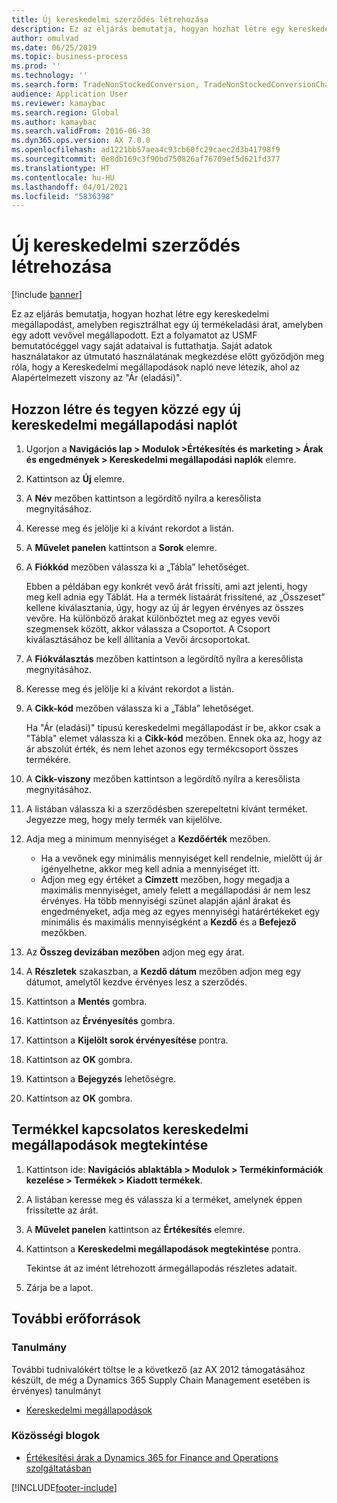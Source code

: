 ```yaml
---
title: Új kereskedelmi szerződés létrehozása
description: Ez az eljárás bemutatja, hogyan hozhat létre egy kereskedelmi megállapodást, amelyben regisztrálhat egy új termékeladási árat, amelyben egy adott vevővel megállapodott.
author: omulvad
ms.date: 06/25/2019
ms.topic: business-process
ms.prod: ''
ms.technology: ''
ms.search.form: TradeNonStockedConversion, TradeNonStockedConversionChangeWizard, TradeNonStockedConversionCheckWorksheet, TradeNonStockedConversionWizard, TradeNonStockedRegister
audience: Application User
ms.reviewer: kamaybac
ms.search.region: Global
ms.author: kamaybac
ms.search.validFrom: 2016-06-30
ms.dyn365.ops.version: AX 7.0.0
ms.openlocfilehash: ad1221bb57aea4c93cb60fc29caec2d3b41798f9
ms.sourcegitcommit: 0e8db169c3f90bd750826af76709ef5d621fd377
ms.translationtype: HT
ms.contentlocale: hu-HU
ms.lasthandoff: 04/01/2021
ms.locfileid: "5836398"
---
```

# <a name="create-a-new-trade-agreement"></a>Új kereskedelmi szerződés létrehozása

[!include [banner](../../includes/banner.md)]

Ez az eljárás bemutatja, hogyan hozhat létre egy kereskedelmi megállapodást, amelyben regisztrálhat egy új termékeladási árat, amelyben egy adott vevővel megállapodott. Ezt a folyamatot az USMF bemutatócéggel vagy saját adataival is futtathatja. Saját adatok használatakor az útmutató használatának megkezdése előtt győződjön meg róla, hogy a Kereskedelmi megállapodások napló neve létezik, ahol az Alapértelmezett viszony az "Ár (eladási)".


## <a name="create-and-post-a-new-trade-agreement-journal"></a>Hozzon létre és tegyen közzé egy új kereskedelmi megállapodási naplót
1. Ugorjon a **Navigációs lap > Modulok >Értékesítés és marketing > Árak és engedmények > Kereskedelmi megállapodási naplók** elemre.
2. Kattintson az **Új** elemre.
3. A **Név** mezőben kattintson a legördítő nyílra a keresőlista megnyitásához.
4. Keresse meg és jelölje ki a kívánt rekordot a listán.
5. A **Művelet panelen** kattintson a **Sorok** elemre.
6. A **Fiókkód** mezőben válassza ki a „Tábla” lehetőséget.
    
    Ebben a példában egy konkrét vevő árát frissíti, ami azt jelenti, hogy meg kell adnia egy Táblát. Ha a termék listaárát frissítené, az „Összeset” kellene kiválasztania, úgy, hogy az új ár legyen érvényes az összes vevőre. Ha különböző árakat különböztet meg az egyes vevői szegmensek között, akkor válassza a Csoportot. A Csoport kiválasztásához be kell állítania a Vevői árcsoportokat.  

7. A **Fiókválasztás** mezőben kattintson a legördítő nyílra a keresőlista megnyitásához.
8. Keresse meg és jelölje ki a kívánt rekordot a listán.
9. A **Cikk-kód** mezőben válassza ki a „Tábla” lehetőséget.
    
    Ha "Ár (eladási)" típusú kereskedelmi megállapodást ír be, akkor csak a "Tábla" elemet válassza ki a **Cikk-kód** mezőben. Ennek oka az, hogy az ár abszolút érték, és nem lehet azonos egy termékcsoport összes termékére.
    
10. A **Cikk-viszony** mezőben kattintson a legördítő nyílra a keresőlista megnyitásához.
11. A listában válassza ki a szerződésben szerepeltetni kívánt terméket. Jegyezze meg, hogy mely termék van kijelölve.  
12. Adja meg a minimum mennyiséget a **Kezdőérték** mezőben.
    - Ha a vevőnek egy minimális mennyiséget kell rendelnie, mielőtt új ár igényelhetne, akkor meg kell adnia a mennyiséget itt.  
    - Adjon meg egy értéket a **Címzett** mezőben, hogy megadja a maximális mennyiséget, amely felett a megállapodási ár nem lesz érvényes. Ha több mennyiségi szünet alapján ajánl árakat és engedményeket, adja meg az egyes mennyiségi határértékeket egy minimális és maximális mennyiségként a **Kezdő** és a **Befejező** mezőkben.
13. Az **Összeg devizában mezőben** adjon meg egy árat.
14. A **Részletek** szakaszban, a **Kezdő dátum** mezőben adjon meg egy dátumot, amelytől kezdve érvényes lesz a szerződés.
15. Kattintson a **Mentés** gombra.
16. Kattintson az **Érvényesítés** gombra.
17. Kattintson a **Kijelölt sorok érvényesítése** pontra.
18. Kattintson az **OK** gombra.
19. Kattintson a **Bejegyzés** lehetőségre.
20. Kattintson az **OK** gombra.

## <a name="view-trade-agreements-for-a-product"></a>Termékkel kapcsolatos kereskedelmi megállapodások megtekintése
1. Kattintson ide: **Navigációs ablaktábla > Modulok > Termékinformációk kezelése > Termékek > Kiadott termékek**.
2. A listában keresse meg és válassza ki a terméket, amelynek éppen frissítette az árát.
3. A **Művelet panelen** kattintson az **Értékesítés** elemre.
4. Kattintson a **Kereskedelmi megállapodások megtekintése** pontra.
    
    Tekintse át az imént létrehozott ármegállapodás részletes adatait.    

5. Zárja be a lapot.

## <a name="additional-resources"></a>További erőforrások

### <a name="whitepaper"></a>Tanulmány
További tudnivalókért töltse le a következő (az AX 2012 támogatásához készült, de még a Dynamics 365 Supply Chain Management esetében is érvényes) tanulmányt
- [Kereskedelmi megállapodások](https://mbs.microsoft.com/files/public/CS/AX2012R3/TradeagreementsinAX.pdf)

### <a name="community-blogs"></a>Közösségi blogok
- [Értékesítési árak a Dynamics 365 for Finance and Operations szolgáltatásban](https://financefunction.tech/2018/11/14/sales-prices-in-dynamics-365-for-finance-and-operations/#sales_price_in_trade_agreements)


[!INCLUDE[footer-include](../../../includes/footer-banner.md)]